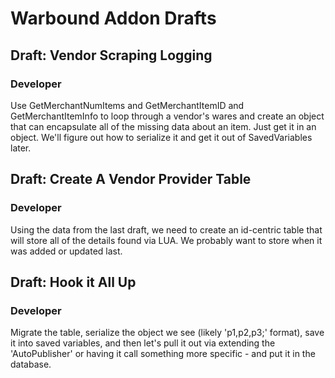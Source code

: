 # Warbound Addon Drafts

## Draft: Vendor Scraping Logging
### Developer
Use GetMerchantNumItems and GetMerchantItemID and GetMerchantItemInfo to loop through a vendor's wares and create an object that can encapsulate all of the missing data about an item. Just get it in an object. We'll figure out how to serialize it and get it out of SavedVariables later.

## Draft: Create A Vendor Provider Table
### Developer
Using the data from the last draft, we need to create an id-centric table that will store all of the details found via LUA. We probably want to store when it was added or updated last. 

## Draft: Hook it All Up
### Developer
Migrate the table, serialize the object we see (likely 'p1,p2,p3;' format), save it into saved variables, and then let's pull it out via extending the 'AutoPublisher' or having it call something more specific - and put it in the database.
